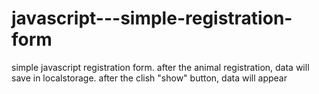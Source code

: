 # javascript---simple-registration-form
simple javascript registration form.
after the animal registration, data will save in localstorage.
after the clish "show" button, data will appear
